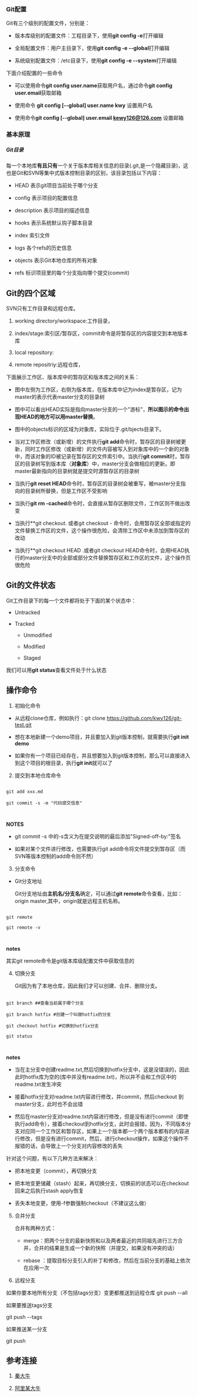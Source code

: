 ### Git配置

Git有三个级别的配置文件，分别是：

* 版本库级别的配置文件：工程目录下，使用**git config -e**打开编辑

* 全局配置文件：用户主目录下，使用**git config -e --global**打开编辑

* 系统级别配置文件：/etc目录下，使用**git config -e --system**打开编辑

下面介绍配置的一些命令

* 可以使用命令**git config user.name**获取用户名，通过命令**git config user.email**获取邮箱

* 使用命令 **git config [--global] user.name kwy** 设置用户名

* 使用命令**git config [--global] user.email kewy126@126.com** 设置邮箱





### 基本原理

##### Git目录

每一个本地库**有且只有**一个关于版本库相关信息的目录(.git,是一个隐藏目录)，这也是Git和SVN等集中式版本控制目录的区别，该目录包括以下内容：



* HEAD 表示git项目当前处于哪个分支

* config 表示项目的配置信息

* description 表示项目的描述信息

* hooks 表示系统默认钩子脚本目录

* index 索引文件

* logs 各个refs的历史信息

* objects 表示Git本地仓库的所有对象

* refs 标识项目里的每个分支指向哪个提交(commit)



## Git的四个区域


SVN只有工作目录和远程仓库。

1. working directory/workspace:工作目录，

2. index/stage:索引区/暂存区，commit命令是将暂存区的内容提交到本地版本库

3. local repository:

4. remote repositriy:远程仓库，



下面展示工作区、版本库中的暂存区和版本库之间的关系：



* 图中左侧为工作区，右侧为版本库，在版本库中记为index是暂存区，记为master的表示代表master分支的目录树

* 图中可以看出HEAD实际是指向master分支的一个"游标"，**所以图示的命令出现HEAD的地方可以用master替换**。

* 图中的objects标识的区域为对象库，实际位于.git/bjects目录下。

* 当对工作区修改（或新增）的文件执行**git add**命令时，暂存区的目录树被更新，同时工作区修改（或新增）的文件内容被写入到对象库中的一个新的对象中，而该对象的ID被记录在暂存区的文件索引中。当执行**git commit**时，暂存区的目录树写到版本库（**对象库**）中，master分支会做相应的更新。即master最新指向的目录树就是提交时源暂存区的目录树

* 当执行**git reset HEAD**命令时，暂存区的目录树会被重写，被master分支指向的目录树所替换，但是工作区不受影响

* 当执行**git rm -cached**命令时，会直接从暂存区删除文件，工作区则不做出改变

* 当执行**git checkout. 或者git checkout - 命令时，会用暂存区全部或指定的文件替换工作区的文件，这个操作很危险，会清除工作区中未添加到暂存区的改动

* 当执行**git checkout HEAD .或者git checkout HEAD命令时，会用HEAD执行的master分支中的全部或部分文件替换暂存区和工作区的文件，这个操作页很危险



## Git的文件状态

Git工作目录下的每一个文件都将处于下面的某个状态中：

* Untracked

* Tracked

    * Unmodified

    * Modified

    * Staged

我们可以用**git status**查看文件处于什么状态




## 操作命令

1. 初始化命令

* 从远程clone仓库，例如执行：git clone https://github.com/kwy126/git-test.git

* 想在本地新建一个demo项目，并且要加入到git版本控制，就需要执行**git init demo**

* 如果你有一个项目已经存在，并且想要加入到git版本控制，那么可以直接进入到这个项目的根目录，执行**git init**就可以了

2. 提交到本地仓库命令

```

git add xxx.md  

git commit -s -m "代码提交信息"



```

**NOTES**

* git commit -s 中的-s含义为在提交说明的最后添加"Signed-off-by:"签名

* 如果对某个文件进行修改，也需要执行git add命令将文件提交到暂存区（而SVN等版本控制的add命令则不然）



3. 分支命令

* Git分支地址

    Git分支地址由**主机名/分支名**确定，可以通过**git remote**命令查看，比如：origin master,其中，origin就是远程主机名称。

```

git remote

git remote -v



```

**notes**

其实git remote命令是git版本库级配置文件中获取信息的



4. 切换分支

    Git因为有了本地仓库，因此我们才可以创建、合并、删除分支。

```

git branch ##查看当前属于哪个分支

git branch hotfix #创建一个叫做hotfix的分支

git checkout hotfix #切换到hotfix分支

git status



```


**notes**

* 当在主分支中创建readme.txt,然后切换到hotfix分支中，这是没错误的，因此此时hotfix库为空的(库中并没有readme.txt)，所以并不会和工作区中的readme.txt发生冲突

* 接着hotfix分支对readme.txt内容进行修改，并commit，然后checkout 到master分支，此时也不会出错

* 然后在master分支对readme.txt内容进行修改，但是没有进行commit（即使执行add命令），接着checkout到hotfix分支，此时会报错，因为，不同版本分支对应同一个工作区和暂存区，如果上一个版本都一个两个版本都有的内容进行修改，但是没有进行commit，然后，进行checkout操作，如果这个操作不报错的话，会导致上一个分支对内容修改的丢失



针对这个问题，有以下几种方法来解决：

* 把本地变更（commit），再切换分支

* 把本地变更储藏（stash）起来，再切换分支，切换前的状态可以在checkout回来之后执行stash apply恢复

* 丢失本地变更，使用-f参数强制checkout（不建议这么做）



5. 合并分支

    合并有两种方式：

    * merge：把两个分支的最新快照和以及两者最近的共同祖先进行三方合并，合并的结果是生成一个新的快照（并提交，如果没有冲突的话）

    * rebase ：提取目标分支引入的补丁和修改，然后在当前分支的基础上依次在应用一次

6. 远程分支

如果你要本地所有分支（不包括tags分支）变更都推送到远程仓库
git push <remote> --all

如果要推送tags分支

git push <remote> --tags

如果推送某一分支

git push <remote> <branch> 




## 参考连接

1. [秦大牛](http://blog.2baxb.me/archives/736)

2. [阿里某大牛](http://blog.arganzheng.me/posts/git-notes.html)




